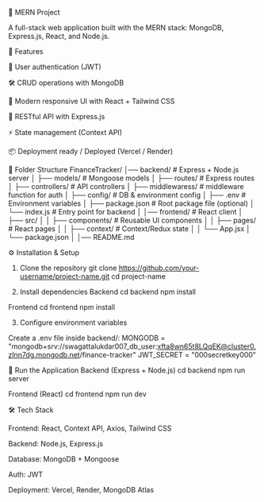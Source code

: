 🚀 MERN Project

A full-stack web application built with the MERN stack: MongoDB, Express.js, React, and Node.js.

📌 Features

🔐 User authentication (JWT)

🛠️ CRUD operations with MongoDB

🎨 Modern responsive UI with React + Tailwind CSS

📡 RESTful API with Express.js

⚡ State management (Context API)

📦 Deployment ready / Deployed (Vercel / Render)

📂 Folder Structure
FinanceTracker/
│── backend/          # Express + Node.js server
│   ├── models/       # Mongoose models
│   ├── routes/       # Express routes
│   ├── controllers/  # API controllers
│   ├── middlewaress/ # middleware function for auth
│   ├── config/       # DB & environment config
│   ├── .env          # Environment variables
│   ├── package.json  # Root package file (optional)
│   └── index.js      # Entry point for backend
│
│── frontend/           # React client
│   ├── src/
│   │   ├── components/ # Reusable UI components
│   │   ├── pages/      # React pages
│   │   ├── context/    # Context/Redux state
│   │   └── App.jsx
│   └── package.json
│
│── README.md

⚙️ Installation & Setup
1. Clone the repository
git clone https://github.com/your-username/project-name.git
cd project-name

2. Install dependencies
Backend
cd backend
npm install

Frontend
cd frontend
npm install

3. Configure environment variables

Create a .env file inside backend/:
MONGODB = "mongodb+srv://swagattalukdar007_db_user:xfta8wn65t8LQqEK@cluster0.zlnn7dg.mongodb.net/finance-tracker"
JWT_SECRET = "000secretkey000"


🚀 Run the Application
Backend (Express + Node.js)
cd backend
npm run server

Frontend (React)
cd frontend
npm run dev


🛠️ Tech Stack

Frontend: React, Context API, Axios, Tailwind CSS

Backend: Node.js, Express.js

Database: MongoDB + Mongoose

Auth: JWT

Deployment: Vercel, Render, MongoDB Atlas
